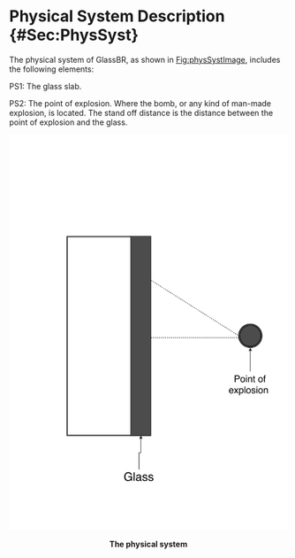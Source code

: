 # Physical System Description {#Sec:PhysSyst}

The physical system of GlassBR, as shown in [Fig:physSystImage](./SecPhysSyst.md#Figure:physSystImage), includes the following elements:

PS1: The glass slab.

PS2: The point of explosion. Where the bomb, or any kind of man-made explosion, is located. The stand off distance is the distance between the point of explosion and the glass.


<div id="Figure:physSystImage"></div>

![The physical system](../../../../../datafiles/glassbr/physicalsystimage.png)
**<p align="center">The physical system</p>**

